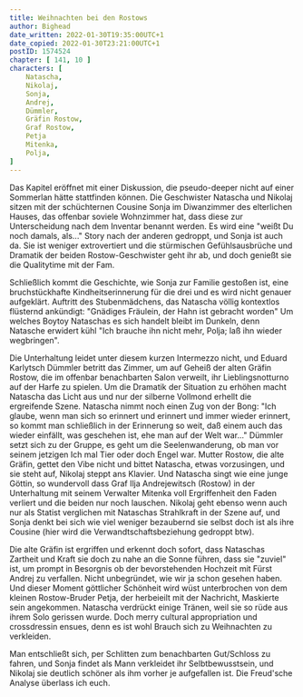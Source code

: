 ```yaml
---
title: Weihnachten bei den Rostows
author: Bighead
date_written: 2022-01-30T19:35:00UTC+1
date_copied: 2022-01-30T23:21:00UTC+1
postID: 1574524
chapter: [ 141, 10 ]
characters: [ 
    Natascha, 
    Nikolaj,
    Sonja,
    Andrej,
    Dümmler,
    Gräfin Rostow,
    Graf Rostow,
    Petja
    Mitenka,
    Polja,
]
---
```

Das Kapitel eröffnet mit einer Diskussion, die pseudo-deeper nicht auf einer Sommerlan hätte stattfinden können. Die Geschwister Natascha und Nikolaj sitzen mit der schüchternen Cousine Sonja im Diwanzimmer des elterlichen Hauses, das offenbar soviele Wohnzimmer hat, dass diese zur Unterscheidung nach dem Inventar benannt werden. Es wird eine "weißt Du noch damals, als..." Story nach der anderen gedroppt, und Sonja ist auch da. Sie ist weniger extrovertiert und die stürmischen Gefühlsausbrüche und Dramatik der beiden Rostow-Geschwister geht ihr ab, und doch genießt sie die Qualitytime mit der Fam.

Schließlich kommt die Geschichte, wie Sonja zur Familie gestoßen ist, eine bruchstückhafte Kindheitserinnerung für die drei und es wird nicht genauer aufgeklärt. Auftritt des Stubenmädchens, das Natascha völlig kontextlos flüsternd ankündigt: "Gnädiges Fräulein, der Hahn ist gebracht worden" Um welches Boytoy Nataschas es sich handelt bleibt im Dunkeln, denn Natasche erwidert kühl "Ich brauche ihn nicht mehr, Polja; laß ihn wieder wegbringen".

Die Unterhaltung leidet unter diesem kurzen Intermezzo nicht, und Eduard Karlytsch Dümmler betritt das Zimmer, um auf Geheiß der alten Gräfin Rostow, die im offenbar benachbarten Salon verweilt, ihr Lieblingsnotturno auf der Harfe zu spielen. Um die Dramatik der Situation zu erhöhen macht Natascha das Licht aus und nur der silberne Vollmond erhellt die ergreifende Szene. Natascha nimmt noch einen Zug von der Bong: "Ich glaube, wenn man sich so erinnert und erinnert und immer wieder erinnert, so kommt man schließlich in der Erinnerung so weit, daß einem auch das wieder einfällt, was geschehen ist, ehe man auf der Welt war..." Dümmler setzt sich zu der Gruppe, es geht um die Seelenwanderung, ob man vor seinem jetzigen Ich mal Tier oder doch Engel war. Mutter Rostow, die alte Gräfin, gettet den Vibe nicht und bittet Natascha, etwas vorzusingen, und sie steht auf, Nikolaj steppt ans Klavier. Und Natascha singt wie eine junge Göttin, so wundervoll dass Graf Ilja Andrejewitsch (Rostow) in der Unterhaltung mit seinem Verwalter Mitenka voll Ergriffenheit den Faden verliert und die beiden nur noch lauschen. Nikolaj geht ebenso wenn auch nur als Statist verglichen mit Nataschas Strahlkraft in der Szene auf, und Sonja denkt bei sich wie viel weniger bezaubernd sie selbst doch ist als ihre Cousine (hier wird die Verwandtschaftsbeziehung gedroppt btw).

Die alte Gräfin ist ergriffen und erkennt doch sofort, dass Nataschas Zartheit und Kraft sie doch zu nahe an die Sonne führen, dass sie "zuviel" ist, um prompt in Besorgnis ob der bevorstehenden Hochzeit mit Fürst Andrej zu verfallen. Nicht unbegründet, wie wir ja schon gesehen haben. Und dieser Moment göttlicher Schönheit wird wüst unterbrochen von dem kleinen Rostow-Bruder Petja, der herbeieilt mit der Nachricht, Maskierte sein angekommen. Natascha verdrückt einige Tränen, weil sie so rüde aus ihrem Solo gerissen wurde. Doch merry cultural appropriation und crossdressin ensues, denn es ist wohl Brauch sich zu Weihnachten zu verkleiden.


Man entschließt sich, per Schlitten zum benachbarten Gut/Schloss zu fahren, und Sonja findet als Mann verkleidet ihr Selbtbewusstsein, und Nikolaj sie deutlich schöner als ihm vorher je aufgefallen ist. Die Freud'sche Analyse überlass ich euch.
